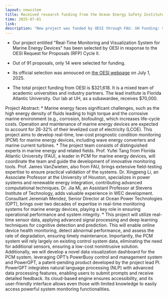 ```yaml
---
layout: newsitem
title: Received research funding from the Ocean Energy Safety Institute (OESI)
time: 2025-07-01
link: 
description: "New project was funded by OESI through FAU. UH Funding: $70,000."
---
```


* Our project entitled "Real-Time Monitoring and Visualization System for Marine Energy Devices" has been selected by OESI in response to the OESI Request for Proposals (RFP) Cycle II.

* Out of 91 proposals, only 14 were selected for funding.

* Its official selection was annouced on <a class="" href="https://oesi.tamu.edu/cycle-ii-awards-announcement/" target="_blank">the OESI webpage</a> on July 1, 2025.

* The total project funding from OESI is $321,618. It is a mixed team of academic universities and industry partners. The lead institute is Florida Atlantic University. Our lab at UH, as a subawardee, receives $70,000.


<div class="spacer"></div>
<div class="spacer"></div>
Project Abstract:
* Marine energy faces significant challenges, such as the high energy density of fluids leading to high torque and the corrosive marine environment (e.g., corrosion, biofouling), which increases life-cycle costs. Operation and maintenance of marine energy devices are expected to account for 26-32% of their levelized cost of electricity (LCOE). This project aims to develop real-time, low-cost prognostic condition monitoring (PCM) for marine energy devices, including wave energy converters and marine current turbines.
* The project team consists of distinguished experts in marine energy and related fields. Prof. Yufei Tang from Florida Atlantic University (FAU), a leader in PCM for marine energy devices, will coordinate the team and guide the development of innovative monitoring tools. Prof. James VanZwieten, also from FAU, brings extensive field-testing expertise to ensure practical validation of the systems. Dr. Xingpeng Li, an Associate Professor at the University of Houston, specializes in power systems and renewable energy integration, contributing advanced computational techniques. Dr. Jia Mi, an Assistant Professor at Stevens Institute of Technology, adds valuable experience in WEC development. Consultant Jeremiah Mendez, Senior Director at Ocean Power Technologies (OPT), brings over two decades of expertise in real-time monitoring systems for marine energy devices, playing a key role in ensuring operational performance and system integrity.
* This project will utilize real-time sensor data, applying advanced signal processing and deep learning techniques for cognitive detection and prediction. This will enable online device health monitoring, detect abnormal performance, and assess the rate of degradation, ensuring timely maintenance. Importantly, the PCM system will rely largely on existing control system data, eliminating the need for additional sensors, ensuring a low-cost nonintrusive solution. Additionally, we will develop a novel data visualization dashboard for the PCM system, leveraging OPT’s PowerBuoy control and management system and PowerGPT, a patent-pending product developed by the project lead PI. PowerGPT integrates natural language processing (NLP) with advanced data processing features, enabling users to submit prompts and receive detailed feedback. Its cloud-based engine ensures accessibility, and its user-friendly interface allows even those with limited knowledge to easily access powerful system monitoring functionalities.

